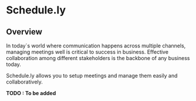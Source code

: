 # Schedule.ly

## Overview
In today`s world where communication happens across multiple channels, managing meetings well is critical to success in business. Effective collaboration among different stakeholders is the
backbone of any business today.

Schedule.ly allows you to setup meetings and manage them easily and collaboratively.

**TODO : To be added**
